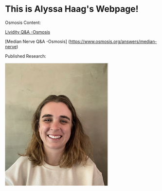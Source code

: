# This is Alyssa Haag's Webpage!

Osmosis Content:

[Lividity Q&A -Osmosis](https://www.osmosis.org/answers/lividity)

[Median Nerve Q&A -Osmosis] (https://www.osmosis.org/answers/median-nerve)

Published Research:

![Me](/Pic2.png)


